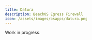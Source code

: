 ```yaml
---
title: Datura
description: BeachOS Egress Firewall
icon: /assets/images/osapps/datura.png
---
```


Work in progress.